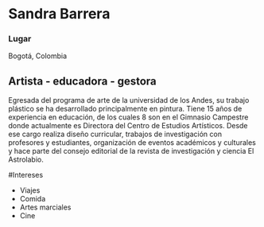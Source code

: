 # Sandra Barrera
### Lugar
Bogotá, Colombia
## Artista - educadora - gestora
Egresada del programa de arte de la universidad de los Andes, su trabajo plástico se ha desarrollado principalmente en pintura. Tiene 15 años de experiencia en educación, de los cuales 8 son en el Gimnasio Campestre donde actualmente es Directora del Centro de Estudios Artísticos. Desde ese cargo realiza diseño curricular, trabajos de investigación con profesores y estudiantes, organización de eventos académicos y culturales y hace parte del consejo editorial de la revista de investigación y ciencia El Astrolabio.

#Intereses

* Viajes
* Comida
* Artes marciales
* Cine
